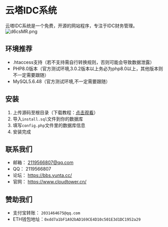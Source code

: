 # 云塔IDC系统
云塔IDC系统是一个免费，开源的网站程序，专注于IDC财务管理。
![d6csMR.png](https://s1.ax1x.com/2020/08/25/d6csMR.png)

## 环境推荐
- .htaccess支持（若不支持需自行转换规则，否则可能会导致数据泄露）
- PHP8.0版本（官方测试环境,3.0.2版本以上务必为php8.0以上，其他版本则不一定需要跟随）
- MySQL5.6.48（官方测试环境,不一定需要跟随）

## 安装
1. 上传源码至根目录（下载教程：[点击观看](https://www.bilibili.com/video/BV1ZD4y1R73j/)）
2. 导入`install.sql`文件到你的数据库
3. 填写`config.php`文件里的数据库信息
4. 安装完成

## 联系我们
- 邮箱： 2119566807@qq.com
- QQ： 2119566807
- 论坛： https://bbs.yunta.cc/
- 官网： https://www.cloudtower.cn/

## 赞助我们

- 支付宝转账： `2031464675@qq.com`
- ETH钱包地址：`0xdd7a1bF1A92bAD169CE4D10c501E3d1DC1952a29` 

